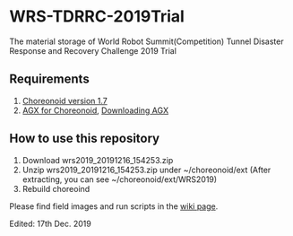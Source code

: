 # WRS-TDRRC-2019Trial
The material storage of World Robot Summit(Competition) Tunnel Disaster Response and Recovery Challenge 2019 Trial 

## Requirements  

  1. [Choreonoid version 1.7](https://choreonoid.org/en/manuals/1.7/index.html)  
  2. [AGX for Choreonoid](https://choreonoid.org/en/manuals/latest/agxdynamics/index.html), [Downloading AGX](https://www.algoryx.se/download/?id=1887)  

## How to use this repository

  1. Download wrs2019_20191216_154253.zip  
  2. Unzip wrs2019_20191216_154253.zip under ~/choreonoid/ext (After extracting, you can see ~/choreonoid/ext/WRS2019)  
  3. Rebuild choreoind  

Please find field images and run scripts in the [wiki page](https://github.com/WRS-TDRRC/WRS-TDRRC-2019Trial/wiki).  

Edited: 17th Dec. 2019
